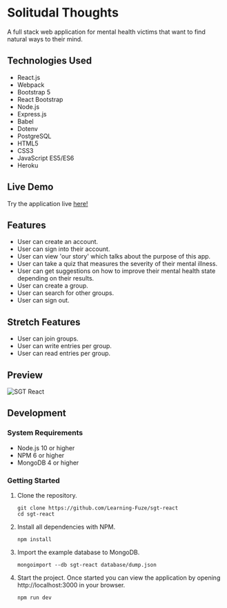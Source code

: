 # Solitudal Thoughts

A full stack web application for mental health victims that want to find natural ways to their mind. 

## Technologies Used

- React.js
- Webpack
- Bootstrap 5
- React Bootstrap
- Node.js
- Express.js
- Babel
- Dotenv
- PostgreSQL
- HTML5
- CSS3
- JavaScript ES5/ES6
- Heroku

## Live Demo

Try the application live [here!](https://solitudal-thoughts.herokuapp.com/)

## Features

- User can create an account.
- User can sign into their account.
- User can view 'our story' which talks about the purpose of this app.
- User can take a quiz that measures the severity of their mental illness.
- User can get suggestions on how to improve their mental health state depending on their results.
- User can create a group.
- User can search for other groups.
- User can sign out.

## Stretch Features

- User can join groups.
- User can write entries per group.
- User can read entries per group.

## Preview

![SGT React](assets/sgt-react.gif)

## Development

### System Requirements

- Node.js 10 or higher
- NPM 6 or higher
- MongoDB 4 or higher

### Getting Started

1. Clone the repository.

    ```shell
    git clone https://github.com/Learning-Fuze/sgt-react
    cd sgt-react
    ```

1. Install all dependencies with NPM.

    ```shell
    npm install
    ```

1. Import the example database to MongoDB.

    ```shell
    mongoimport --db sgt-react database/dump.json
    ```

1. Start the project. Once started you can view the application by opening http://localhost:3000 in your browser.

    ```shell
    npm run dev
    ```
